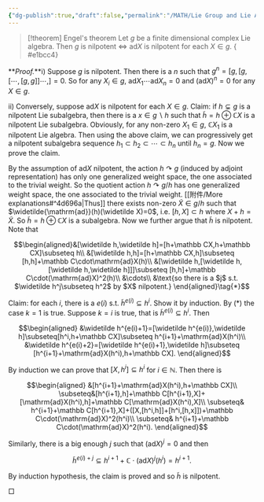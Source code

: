 ```yaml
---
{"dg-publish":true,"draft":false,"permalink":"/MATH/Lie Group and Lie Algebra/Nodes/2.2 Engel's theorem/","dgPassFrontmatter":true}
---
```



> [!theorem] Engel's theorem
> Let $g$ be a finite dimensional complex Lie algebra. Then $g$ is nilpotent $\iff$ $\mathrm{ad}X$ is nilpotent for each $X\in g$.
{ #e1bcc4}


**_Proof._**i) Suppose $g$ is nilpotent. Then there is a $n$ such that $g^n=[g,[g,[\cdots,[g,g]]\cdots,]=0$. So for any $X_i\in g$, $\mathrm{ad}X_1\cdots\mathrm{ad}X_n=0$ and $(\mathrm{ad}X)^n=0$ for any $X\in g$.

ii) Conversely, suppose $\mathrm{ad}X$ is nilpotent for each $X\in g$. Claim: if $h\subsetneq g$ is a nilpotent Lie subalgebra, then there is a $x\in g\backslash h$ such that $\tilde h=h\oplus \mathbb CX$ is a nilpotent Lie subalgebra. Obviously, for any non-zero $X_1\in g$, $\mathbb CX_1$ is a nilpotent Lie algebra. Then using the above claim, we can progressively get a nilpotent subalgebra sequence $h_1\subset h_2\subset\cdots\subset h_n$ until $h_n=g$. Now we prove the claim.

By the assumption of $\mathrm{ad}X$ nilpotent, the action $h\curvearrowright g$ (induced by adjoint representation) has only one generalized weight space, the one associated to the trivial weight. So the quotient action $h\curvearrowright g/h$ has one generalized weight space, the one associated to the trivial weight. [[附件/More explanations#^4d696a\|Thus]] there exists non-zero $\widetilde X\in g/h$ such that $\widetilde{\mathrm{ad}}(h)(\widetilde X)=0$, i.e. $[h,X]\subset h$ where $X+h=\tilde X$. So $\widetilde h=h\oplus\mathbb CX$ is a subalgebra. Now we further argue that $\widetilde h$ is nilpotent. Note that 

$$\begin{aligned}&[\widetilde h,\widetilde h]=[h+\mathbb CX,h+\mathbb CX]\subseteq h\\
&[\widetilde h,h]=[h+\mathbb CX,h]\subseteq [h,h]+\mathbb C\cdot\mathrm{ad}X(h)\\
&[\widetilde h,[\widetilde h,[\widetilde h,\widetilde h]]]\subseteq [h,h]+\mathbb C\cdot(\mathrm{ad}X)^2(h)\\
&\cdots\\
&\text{so there is a $j$ s.t. $\widetilde h^j\subseteq h^2$ by $X$ nilpotent.}
\end{aligned}\tag{*}$$

Claim: for each $i$, there is a $e(i)$ s.t. $\widetilde h^{e(i)}\subseteq h^i$. Show it by induction. By $(*)$ the case $k=1$ is true. Suppose $k=i$ is true, that is $\widetilde h^{e(i)}\subseteq h^i$. Then

$$\begin{aligned}
&\widetilde h^{e(i)+1}=[\widetilde h^{e(i)},\widetilde h]\subseteq[h^i,h+\mathbb CX]\subseteq h^{i+1}+\mathrm{ad}X(h^i)\\
&\widetilde h^{e(i)+2}=[\widetilde h^{e(i)+1},\widetilde h]\subseteq [h^{i+1}+\mathrm{ad}X(h^i),h+\mathbb CX]. 
\end{aligned}$$

By induction we can prove that $[X,h^i]\subseteq h^i$ for $i\in \mathbb{N}$. Then there is

$$\begin{aligned}
&[h^{i+1}+\mathrm{ad}X(h^i),h+\mathbb CX]\\
\subseteq&[h^{i+1},h]+\mathbb C[h^{i+1},X]+[\mathrm{ad}X(h^i),h]+\mathbb C[\mathrm{ad}X(h^i),X]\\
\subseteq& h^{i+1}+\mathbb C[h^{i+1},X]+([X,[h^i,h]]+[h^i,[h,x]])+\mathbb C\cdot(\mathrm{ad}X)^2(h^i)\\
\subseteq& h^{i+1}+\mathbb C\cdot(\mathrm{ad}X)^2(h^i).
\end{aligned}$$

Similarly, there is a big enough $j$ such that $(\mathrm{ad}X)^j=0$ and then

$$\widetilde h^{e(i)+j}\subseteq h^{i+1}+\mathbb C\cdot(\mathrm{ad}X)^j(h^i)=h^{i+1}.$$

By induction hypothesis, the claim is proved and so $\widetilde h$ is nilpotent.
<p align="left">□</p>